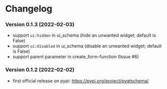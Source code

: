 # Changelog

### Version 0.1.3 (2022-02-03)

* support `ui:hidden` in ui_schema (hide an unwanted widget; default is False)
* support `ui:disabled` in ui_schema (disable an unwanted widget; default is False)
* support parent parameter in create_form-function (Issue #6)

### Version 0.1.2 (2022-02-02)

* first official release on pypi: https://pypi.org/project/pyqtschema/
